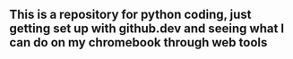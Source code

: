 ## This is a repository for python coding, just getting set up with github.dev and seeing what I can do on my chromebook through web tools
